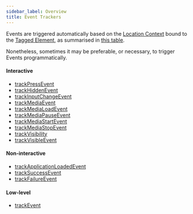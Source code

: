 ```yaml
---
sidebar_label: Overview
title: Event Trackers
---
```


Events are triggered automatically based on the [Location Context](/taxonomy/reference/location-contexts/overview.md) bound to the [Tagged Element](/tracking/browser/core-concepts/tagging.md#tagged-elements), as summarised in [this table](/tracking/browser/api-reference/locationTaggers/tagLocation.md#events).

Nonetheless, sometimes it may be preferable, or necessary, to trigger Events programmatically.

#### Interactive
- [trackPressEvent](/tracking/browser/api-reference/eventTrackers/trackPressEvent.md)
- [trackHiddenEvent](/tracking/browser/api-reference/eventTrackers/trackHiddenEvent.md)
- [trackInputChangeEvent](/tracking/browser/api-reference/eventTrackers/trackInputChangeEvent.md)
- [trackMediaEvent](/tracking/browser/api-reference/eventTrackers/trackMediaEvent.md)
- [trackMediaLoadEvent](/tracking/browser/api-reference/eventTrackers/trackMediaLoadEvent.md)
- [trackMediaPauseEvent](/tracking/browser/api-reference/eventTrackers/trackMediaPauseEvent.md)
- [trackMediaStartEvent](/tracking/browser/api-reference/eventTrackers/trackMediaStartEvent.md)
- [trackMediaStopEvent](/tracking/browser/api-reference/eventTrackers/trackMediaStopEvent.md)
- [trackVisibility](/tracking/browser/api-reference/eventTrackers/trackVisibility.md)
- [trackVisibleEvent](/tracking/browser/api-reference/eventTrackers/trackVisibleEvent.md)

#### Non-interactive
- [trackApplicationLoadedEvent](/tracking/browser/api-reference/eventTrackers/trackApplicationLoadedEvent.md)
- [trackSuccessEvent](/tracking/browser/api-reference/eventTrackers/trackSuccessEvent.md)
- [trackFailureEvent](/tracking/browser/api-reference/eventTrackers/trackFailureEvent.md)

#### Low-level
- [trackEvent](/tracking/browser/api-reference/eventTrackers/trackEvent.md)
